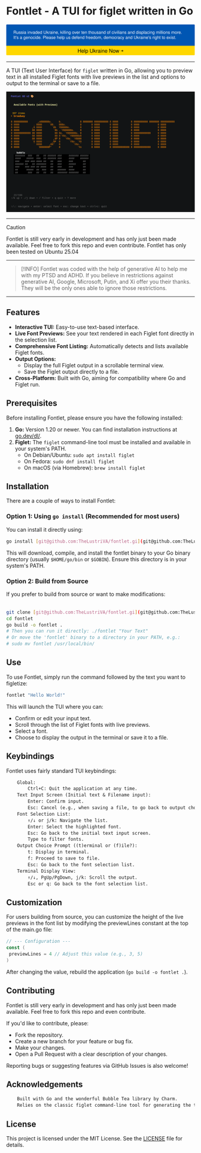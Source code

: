 # Fontlet - A TUI for figlet written in Go

[![Stand With Ukraine](https://raw.githubusercontent.com/vshymanskyy/StandWithUkraine/main/banner2-direct.svg)](https://stand-with-ukraine.pp.ua)

---

A TUI (Text User Interface) for `figlet` written in Go, allowing you to preview text in all installed Figlet fonts with live previews in the list and options to output to the terminal or save to a file.

![Fontlet Preview](assets/fontlet.png "Fontlet preview viewer in action")

---

> [!CAUTION]
> Fontlet is still very early in development and has only just been made available.
> Feel free to fork this repo and even contribute.
> Fontlet has only been tested on Ubuntu 25.04

---

> [!INFO]
> Fontlet was coded with the help of generative AI to help me with my PTSD and ADHD.
> If you believe in restrictions against generative AI, Google, Microsoft, Putin, and Xi offer you their thanks.
> They will be the only ones able to ignore those restrictions.

---

## Features

* **Interactive TUI:** Easy-to-use text-based interface.
* **Live Font Previews:** See your text rendered in each Figlet font directly in the selection list.
* **Comprehensive Font Listing:** Automatically detects and lists available Figlet fonts.
* **Output Options:**
  * Display the full Figlet output in a scrollable terminal view.
  * Save the Figlet output directly to a file.
* **Cross-Platform:** Built with Go, aiming for compatibility where Go and Figlet run.

## Prerequisites

Before installing Fontlet, please ensure you have the following installed:

1. **Go:** Version 1.20 or newer. You can find installation instructions at [go.dev/dl/](https://go.dev/dl/).
2. **Figlet:** The `figlet` command-line tool must be installed and available in your system's PATH.
    * On Debian/Ubuntu: `sudo apt install figlet`
    * On Fedora: `sudo dnf install figlet`
    * On macOS (via Homebrew): `brew install figlet`

## Installation

There are a couple of ways to install Fontlet:

### Option 1: Using `go install` (Recommended for most users)

You can install it directly using:

```bash
go install [git@github.com:TheLustriVA/fontlet.gi](git@github.com:TheLustriVA/fontlet.git)
```

This will download, compile, and install the fontlet binary to your Go binary directory (usually `$HOME/go/bin` or `$GOBIN`). Ensure this directory is in your system's PATH.

### Option 2: Build from Source

If you prefer to build from source or want to make modifications:

```bash

git clone [git@github.com:TheLustriVA/fontlet.gi](git@github.com:TheLustriVA/fontlet.gi)
cd fontlet
go build -o fontlet .
# Then you can run it directly: ./fontlet "Your Text"
# Or move the 'fontlet' binary to a directory in your PATH, e.g.:
# sudo mv fontlet /usr/local/bin/
```

## Use

To use Fontlet, simply run the command followed by the text you want to figletize:

```bash
fontlet "Hello World!"
```

This will launch the TUI where you can:

* Confirm or edit your input text.
* Scroll through the list of Figlet fonts with live previews.
* Select a font.
* Choose to display the output in the terminal or save it to a file.

## Keybindings

Fontlet uses fairly standard TUI keybindings:

```txt
    Global:
        Ctrl+C: Quit the application at any time.
    Text Input Screen (Initial text & Filename input):
        Enter: Confirm input.
        Esc: Cancel (e.g., when saving a file, to go back to output choice).
    Font Selection List:
        ↑/↓ or j/k: Navigate the list.
        Enter: Select the highlighted font.
        Esc: Go back to the initial text input screen.
        Type to filter fonts.
    Output Choice Prompt ((t)erminal or (f)ile?):
        t: Display in terminal.
        f: Proceed to save to file.
        Esc: Go back to the font selection list.
    Terminal Display View:
        ↑/↓, PgUp/PgDown, j/k: Scroll the output.
        Esc or q: Go back to the font selection list.
```

## Customization

For users building from source, you can customize the height of the live previews in the font list by modifying the previewLines constant at the top of the main.go file:

```go
// --- Configuration ---
const (
 previewLines = 4 // Adjust this value (e.g., 3, 5)
)
```

After changing the value, rebuild the application (`go build -o fontlet .`).

## Contributing

Fontlet is still very early in development and has only just been made available. Feel free to fork this repo and even contribute.

If you'd like to contribute, please:

* Fork the repository.
* Create a new branch for your feature or bug fix.
* Make your changes.
* Open a Pull Request with a clear description of your changes.

Reporting bugs or suggesting features via GitHub Issues is also welcome!

## Acknowledgements

```txt
    Built with Go and the wonderful Bubble Tea library by Charm.
    Relies on the classic figlet command-line tool for generating the text art.
```

## License

This project is licensed under the MIT License. See the [LICENSE](LICENSE) file for details.
